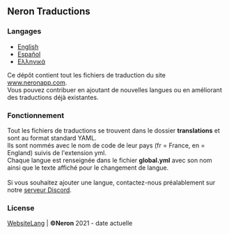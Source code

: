 ## Neron Traductions

### Langages
* [English](https://github.com/NeronApp/WebsiteLang/blob/main/README.md)
* [Español](https://github.com/NeronApp/WebsiteLang/blob/main/readme/READMEES.md)
* [Ελληνικά](https://github.com/NeronApp/WebsiteLang/blob/main/readme/READMEGR.md)

Ce dépôt contient tout les fichiers de traduction du site www.neronapp.com.
<br>
Vous pouvez contribuer en ajoutant de nouvelles langues ou en améliorant des traductions déjà existantes.

### Fonctionnement

Tout les fichiers de traductions se trouvent dans le dossier **translations** et sont au format standard YAML.
<br>
Ils sont nommés avec le nom de code de leur pays (fr = France, en = England) suivis de l'extension yml.
<br>
Chaque langue est renseignée dans le fichier **global.yml** avec son nom ainsi que le texte affiché pour le changement de langue.
<br>
<br>
Si vous souhaitez ajouter une langue, contactez-nous préalablement sur notre [serveur Discord](https://discord.neronapp.com).

### License
[WebsiteLang](https://github.com/NeronApp/WebsiteLang) | **©Neron** 2021 - date actuelle